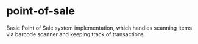 # point-of-sale
 Basic Point of Sale system implementation, which handles scanning items via barcode scanner and keeping track of transactions.
